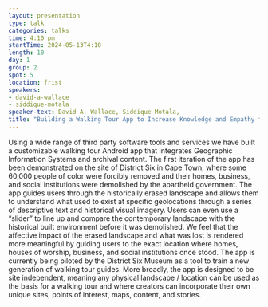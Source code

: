 ```yaml
---
layout: presentation
type: talk
categories: talks
time: 4:10 pm
startTime: 2024-05-13T4:10
length: 10
day: 1
group: 2
spot: 5
location: frist
speakers:
- david-a-wallace
- siddique-motala
speaker-text: David A. Wallace, Siddique Motala, 
title: "Building a Walking Tour App to Increase Knowledge and Empathy for Complex Historical Sites"
---
```

Using a wide range of third party software tools and services we have built a customizable walking tour Android app that integrates Geographic Information Systems and archival content. The first iteration of the app has been demonstrated on the site of District Six in Cape Town, where some 60,000 people of color were forcibly removed and their homes, business, and social institutions were demolished by the apartheid government. The app guides users through the historically erased landscape and allows them to understand what used to exist at specific geolocations through a series of descriptive text and historical visual imagery. Users can even use a “slider” to line up and compare the contemporary landscape with the historical built environment before it was demolished. We feel that the affective impact of the erased landscape and what was lost is rendered more meaningful by guiding users to the exact location where homes, houses of worship, business, and social institutions once stood. The app is currently being piloted by the District Six Museum as a tool to train a new generation of walking tour guides. More broadly, the app is designed to be site independent, meaning any physical landscape / location can be used as the basis for a walking tour and where creators can incorporate their own unique sites, points of interest, maps, content, and stories.
